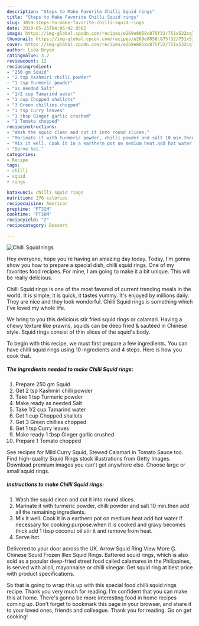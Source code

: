 ```yaml
---
description: "Steps to Make Favorite Chilli Squid rings"
title: "Steps to Make Favorite Chilli Squid rings"
slug: 3859-steps-to-make-favorite-chilli-squid-rings
date: 2020-05-25T04:06:42.056Z
image: https://img-global.cpcdn.com/recipes/e269e8058c875f32/751x532cq70/chilli-squid-rings-recipe-main-photo.jpg
thumbnail: https://img-global.cpcdn.com/recipes/e269e8058c875f32/751x532cq70/chilli-squid-rings-recipe-main-photo.jpg
cover: https://img-global.cpcdn.com/recipes/e269e8058c875f32/751x532cq70/chilli-squid-rings-recipe-main-photo.jpg
author: Lida Bryan
ratingvalue: 3.2
reviewcount: 12
recipeingredient:
- "250 gm Squid"
- "2 tsp Kashmiri chilli powder"
- "1 tsp Turmeric powder"
- "as needed Salt"
- "1/2 cup Tamarind water"
- "1 cup Chopped shallots"
- "3 Green chillies chopped"
- "1 tsp Curry leaves"
- "1 tbsp Ginger garlic crushed"
- "1 Tomato chopped"
recipeinstructions:
- "Wash the squid clean and cut it into round slices."
- "Marinate it with turmeric powder, chilli powder and salt 10 min.then add all the remaining ingredients."
- "Mix it well. Cook it in a earthern pot on medium heat.add hot water if necessary for cooking purpose.when it is cooked and gravy becomes thick.add 1 tbsp coconut oil.stir it and remove from heat."
- "Serve hot."
categories:
- Recipe
tags:
- chilli
- squid
- rings

katakunci: chilli squid rings 
nutrition: 276 calories
recipecuisine: American
preptime: "PT32M"
cooktime: "PT30M"
recipeyield: "2"
recipecategory: Dessert

---
```



![Chilli Squid rings](https://img-global.cpcdn.com/recipes/e269e8058c875f32/751x532cq70/chilli-squid-rings-recipe-main-photo.jpg)

Hey everyone, hope you're having an amazing day today. Today, I'm gonna show you how to prepare a special dish, chilli squid rings. One of my favorites food recipes. For mine, I am going to make it a bit unique. This will be really delicious.

Chilli Squid rings is one of the most favored of current trending meals in the world. It is simple, it is quick, it tastes yummy. It's enjoyed by millions daily. They are nice and they look wonderful. Chilli Squid rings is something which I've loved my whole life.

We bring to you this delicious stir fried squid rings or calamari. Having a chewy texture like prawns, squids can be deep fried &amp; sautéed in Chinese style. Squid rings consist of thin slices of the squid&#39;s body.


To begin with this recipe, we must first prepare a few ingredients. You can have chilli squid rings using 10 ingredients and 4 steps. Here is how you cook that.

<!--inarticleads1-->

##### The ingredients needed to make Chilli Squid rings:

1. Prepare 250 gm Squid
1. Get 2 tsp Kashmiri chilli powder
1. Take 1 tsp Turmeric powder
1. Make ready as needed Salt
1. Take 1/2 cup Tamarind water
1. Get 1 cup Chopped shallots
1. Get 3 Green chillies chopped
1. Get 1 tsp Curry leaves
1. Make ready 1 tbsp Ginger garlic crushed
1. Prepare 1 Tomato chopped


See recipes for Mild Curry Squid, Stewed Calamari in Tomato Sauce too. Find high-quality Squid Rings stock illustrations from Getty Images. Download premium images you can&#39;t get anywhere else. Choose large or small squid rings. 

<!--inarticleads2-->

##### Instructions to make Chilli Squid rings:

1. Wash the squid clean and cut it into round slices.
1. Marinate it with turmeric powder, chilli powder and salt 10 min.then add all the remaining ingredients.
1. Mix it well. Cook it in a earthern pot on medium heat.add hot water if necessary for cooking purpose.when it is cooked and gravy becomes thick.add 1 tbsp coconut oil.stir it and remove from heat.
1. Serve hot.


Delivered to your door across the UK. Arrow Squid Ring View More . Chinese Squid Frozen Illex Squid Rings. Battered squid rings, which is also sold as a popular deep-fried street food called calamares in the Philippines, is served with alioli, mayonnaise or chilli vinegar. Get squid ring at best price with product specifications. 

So that is going to wrap this up with this special food chilli squid rings recipe. Thank you very much for reading. I'm confident that you can make this at home. There's gonna be more interesting food in home recipes coming up. Don't forget to bookmark this page in your browser, and share it to your loved ones, friends and colleague. Thank you for reading. Go on get cooking!
